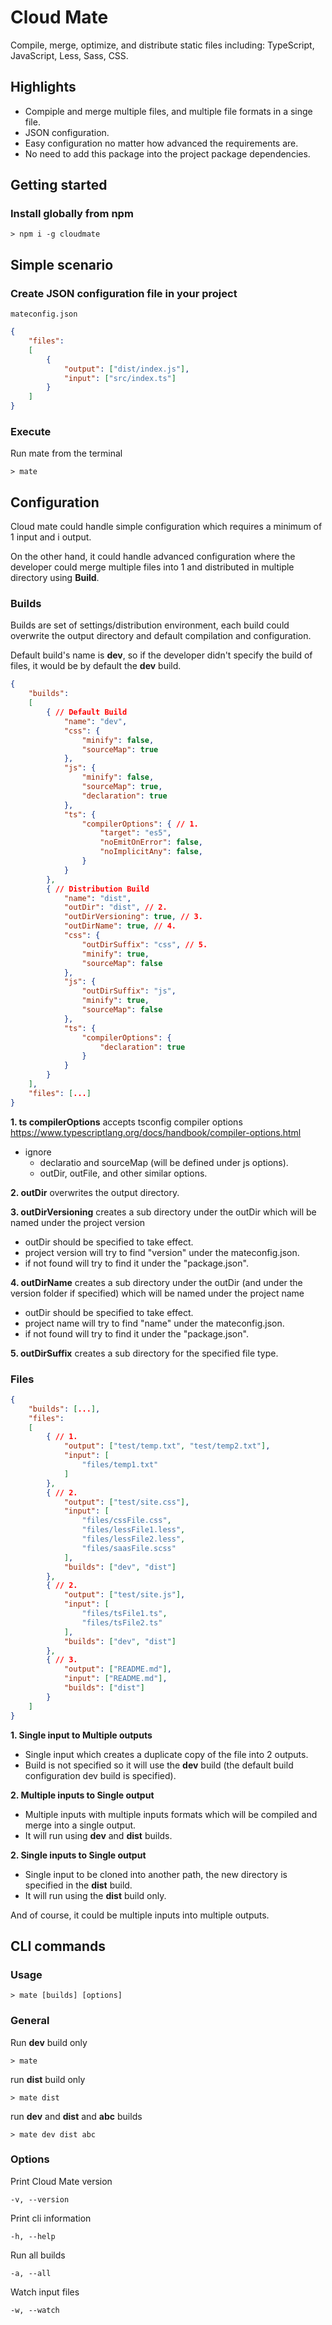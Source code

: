 # Cloud Mate

Compile, merge, optimize, and distribute static files including: TypeScript, JavaScript, Less, Sass, CSS.

## Highlights

* Compiple and merge multiple files, and multiple file formats in a singe file.
* JSON configuration.
* Easy configuration no matter how advanced the requirements are.
* No need to add this package into the project package dependencies.

## Getting started

### Install globally from npm

`> npm i -g cloudmate`

## Simple scenario

### Create JSON configuration file in your project

`mateconfig.json`

```json
{
    "files":  
    [
        {
            "output": ["dist/index.js"],
            "input": ["src/index.ts"]
        }
    ]
}
```

### Execute

Run mate from the terminal

`> mate`

## Configuration

Cloud mate could handle simple configuration which requires a minimum of 1 input and i output.

On the other hand, it could handle advanced configuration where the developer could merge multiple files into 1 and distributed in multiple directory using **Build**.

### Builds

Builds are set of settings/distribution environment, each build could overwrite the output directory and default compilation and configuration.

Default build's name is **dev**, so if the developer didn't specify the build of files, it would be by default the **dev** build.

```json
{
    "builds":
    [
        { // Default Build
            "name": "dev",
            "css": {
                "minify": false,
                "sourceMap": true
            },
            "js": {
                "minify": false,
                "sourceMap": true,
                "declaration": true
            },
            "ts": {
                "compilerOptions": { // 1.
                    "target": "es5",
                    "noEmitOnError": false,
                    "noImplicitAny": false,
                }
            }
        },
        { // Distribution Build
            "name": "dist",
            "outDir": "dist", // 2.
            "outDirVersioning": true, // 3.
            "outDirName": true, // 4.
            "css": {
                "outDirSuffix": "css", // 5.
                "minify": true,
                "sourceMap": false
            },
            "js": {
                "outDirSuffix": "js",
                "minify": true,
                "sourceMap": false
            },
            "ts": {
                "compilerOptions": {
                    "declaration": true
                }
            }
        }
    ],
    "files": [...]
}
```

**1. ts compilerOptions**
accepts tsconfig compiler options <https://www.typescriptlang.org/docs/handbook/compiler-options.html>

* ignore
    * declaratio and sourceMap (will be defined under js options).
    * outDir, outFile, and other similar options.

**2. outDir**
overwrites the output directory.

**3. outDirVersioning**
creates a sub directory under the outDir which will be named under the project version

* outDir should be specified to take effect.
* project version will try to find "version" under the mateconfig.json.
* if not found will try to find it under the "package.json".

**4. outDirName**
creates a sub directory under the outDir (and under the version folder if specified) which will be named under the project name

* outDir should be specified to take effect.
* project name will try to find "name" under the mateconfig.json.
* if not found will try to find it under the "package.json".

**5. outDirSuffix**
creates a sub directory for the specified file type.

### Files

```json
{
    "builds": [...],
    "files":
    [
        { // 1.
            "output": ["test/temp.txt", "test/temp2.txt"],
            "input": [
                "files/temp1.txt"
            ]
        },
        { // 2.
            "output": ["test/site.css"],
            "input": [
                "files/cssFile.css",
                "files/lessFile1.less",
                "files/lessFile2.less",
                "files/saasFile.scss"
            ],
            "builds": ["dev", "dist"]
        },
        { // 2.
            "output": ["test/site.js"],
            "input": [
                "files/tsFile1.ts",
                "files/tsFile2.ts"
            ],
            "builds": ["dev", "dist"]
        },
        { // 3.
            "output": ["README.md"],
            "input": ["README.md"],
            "builds": ["dist"]
        }
    ]
}
```

**1. Single input to Multiple outputs**

* Single input which creates a duplicate copy of the file into 2 outputs.
* Build is not specified so it will use the **dev** build (the default build configuration dev build is specified).

**2. Multiple inputs to Single output**

* Multiple inputs with multiple inputs formats which will be compiled and merge into a single output.
* It will run using **dev** and **dist** builds.

**2. Single inputs to Single output**

* Single input to be cloned into another path, the new directory is specified in the **dist** build.
* It will run using the **dist** build only.

And of course, it could be multiple inputs into multiple outputs.

## CLI commands

### Usage

`> mate [builds] [options]`

### General

Run **dev** build only

`> mate`

run **dist** build only

`> mate dist`

run **dev** and **dist** and **abc** builds

`> mate dev dist abc`

### Options

Print Cloud Mate version

`-v, --version`

Print cli information

`-h, --help`

Run all builds

`-a, --all`

Watch input files

`-w, --watch`
